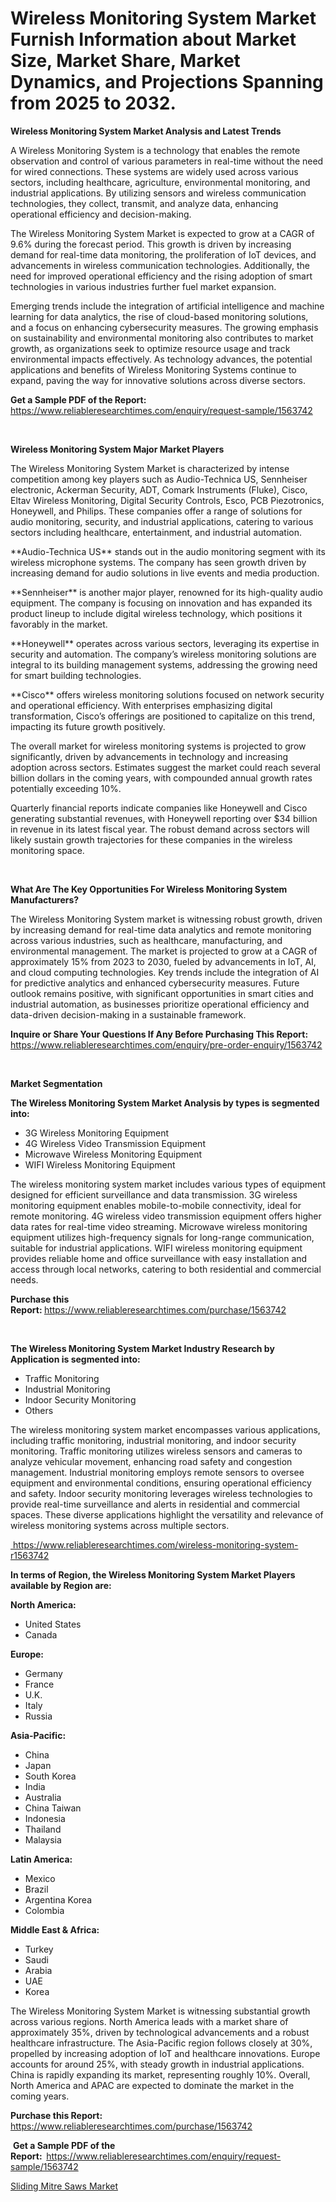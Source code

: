 <p><h1>Wireless Monitoring System Market Furnish Information about Market Size, Market Share, Market Dynamics, and Projections Spanning from 2025 to 2032.</h1></p><p><strong>Wireless Monitoring System Market Analysis and Latest Trends</strong></p>
<p><p>A Wireless Monitoring System is a technology that enables the remote observation and control of various parameters in real-time without the need for wired connections. These systems are widely used across various sectors, including healthcare, agriculture, environmental monitoring, and industrial applications. By utilizing sensors and wireless communication technologies, they collect, transmit, and analyze data, enhancing operational efficiency and decision-making.</p><p>The Wireless Monitoring System Market is expected to grow at a CAGR of 9.6% during the forecast period. This growth is driven by increasing demand for real-time data monitoring, the proliferation of IoT devices, and advancements in wireless communication technologies. Additionally, the need for improved operational efficiency and the rising adoption of smart technologies in various industries further fuel market expansion. </p><p>Emerging trends include the integration of artificial intelligence and machine learning for data analytics, the rise of cloud-based monitoring solutions, and a focus on enhancing cybersecurity measures. The growing emphasis on sustainability and environmental monitoring also contributes to market growth, as organizations seek to optimize resource usage and track environmental impacts effectively. As technology advances, the potential applications and benefits of Wireless Monitoring Systems continue to expand, paving the way for innovative solutions across diverse sectors.</p></p>
<p><strong>Get a Sample PDF of the Report:&nbsp;</strong> <a href="https://www.reliableresearchtimes.com/enquiry/request-sample/1563742?utm_campaign=2633&utm_medium=2&utm_source=Github&utm_content=ia&utm_term=11042025&utm_id=wireless-monitoring-system">https://www.reliableresearchtimes.com/enquiry/request-sample/1563742</a></p>
<p>&nbsp;</p>
<p><strong>Wireless Monitoring System Major Market Players</strong></p>
<p><p>The Wireless Monitoring System Market is characterized by intense competition among key players such as Audio-Technica US, Sennheiser electronic, Ackerman Security, ADT, Comark Instruments (Fluke), Cisco, Eltav Wireless Monitoring, Digital Security Controls, Esco, PCB Piezotronics, Honeywell, and Philips. These companies offer a range of solutions for audio monitoring, security, and industrial applications, catering to various sectors including healthcare, entertainment, and industrial automation.</p><p>**Audio-Technica US** stands out in the audio monitoring segment with its wireless microphone systems. The company has seen growth driven by increasing demand for audio solutions in live events and media production. </p><p>**Sennheiser** is another major player, renowned for its high-quality audio equipment. The company is focusing on innovation and has expanded its product lineup to include digital wireless technology, which positions it favorably in the market. </p><p>**Honeywell** operates across various sectors, leveraging its expertise in security and automation. The company’s wireless monitoring solutions are integral to its building management systems, addressing the growing need for smart building technologies.</p><p>**Cisco** offers wireless monitoring solutions focused on network security and operational efficiency. With enterprises emphasizing digital transformation, Cisco’s offerings are positioned to capitalize on this trend, impacting its future growth positively.</p><p>The overall market for wireless monitoring systems is projected to grow significantly, driven by advancements in technology and increasing adoption across sectors. Estimates suggest the market could reach several billion dollars in the coming years, with compounded annual growth rates potentially exceeding 10%.</p><p>Quarterly financial reports indicate companies like Honeywell and Cisco generating substantial revenues, with Honeywell reporting over $34 billion in revenue in its latest fiscal year. The robust demand across sectors will likely sustain growth trajectories for these companies in the wireless monitoring space.</p></p>
<p>&nbsp;</p>
<p><strong>What Are The Key Opportunities For Wireless Monitoring System Manufacturers?</strong></p>
<p><p>The Wireless Monitoring System market is witnessing robust growth, driven by increasing demand for real-time data analytics and remote monitoring across various industries, such as healthcare, manufacturing, and environmental management. The market is projected to grow at a CAGR of approximately 15% from 2023 to 2030, fueled by advancements in IoT, AI, and cloud computing technologies. Key trends include the integration of AI for predictive analytics and enhanced cybersecurity measures. Future outlook remains positive, with significant opportunities in smart cities and industrial automation, as businesses prioritize operational efficiency and data-driven decision-making in a sustainable framework.</p></p>
<p><strong>Inquire or Share Your Questions If Any Before Purchasing This Report:</strong> <a href="https://www.reliableresearchtimes.com/enquiry/pre-order-enquiry/1563742?utm_campaign=2633&utm_medium=2&utm_source=Github&utm_content=ia&utm_term=11042025&utm_id=wireless-monitoring-system">https://www.reliableresearchtimes.com/enquiry/pre-order-enquiry/1563742</a></p>
<p>&nbsp;</p>
<p><strong>Market Segmentation</strong></p>
<p><strong>The Wireless Monitoring System Market Analysis by types is segmented into:</strong></p>
<p><ul><li>3G Wireless Monitoring Equipment</li><li>4G Wireless Video Transmission Equipment</li><li>Microwave Wireless Monitoring Equipment</li><li>WIFI Wireless Monitoring Equipment</li></ul></p>
<p><p>The wireless monitoring system market includes various types of equipment designed for efficient surveillance and data transmission. 3G wireless monitoring equipment enables mobile-to-mobile connectivity, ideal for remote monitoring. 4G wireless video transmission equipment offers higher data rates for real-time video streaming. Microwave wireless monitoring equipment utilizes high-frequency signals for long-range communication, suitable for industrial applications. WIFI wireless monitoring equipment provides reliable home and office surveillance with easy installation and access through local networks, catering to both residential and commercial needs.</p></p>
<p><strong>Purchase this Report:&nbsp;</strong><a href="https://www.reliableresearchtimes.com/purchase/1563742?utm_campaign=2633&utm_medium=2&utm_source=Github&utm_content=ia&utm_term=11042025&utm_id=wireless-monitoring-system">https://www.reliableresearchtimes.com/purchase/1563742</a></p>
<p>&nbsp;</p>
<p><strong>The Wireless Monitoring System Market Industry Research by Application is segmented into:</strong></p>
<p><ul><li>Traffic Monitoring</li><li>Industrial Monitoring</li><li>Indoor Security Monitoring</li><li>Others</li></ul></p>
<p><p>The wireless monitoring system market encompasses various applications, including traffic monitoring, industrial monitoring, and indoor security monitoring. Traffic monitoring utilizes wireless sensors and cameras to analyze vehicular movement, enhancing road safety and congestion management. Industrial monitoring employs remote sensors to oversee equipment and environmental conditions, ensuring operational efficiency and safety. Indoor security monitoring leverages wireless technologies to provide real-time surveillance and alerts in residential and commercial spaces. These diverse applications highlight the versatility and relevance of wireless monitoring systems across multiple sectors.</p></p>
<p><a href="https://www.reliableresearchtimes.com/wireless-monitoring-system-r1563742?utm_campaign=2633&utm_medium=2&utm_source=Github&utm_content=ia&utm_term=11042025&utm_id=wireless-monitoring-system">&nbsp;https://www.reliableresearchtimes.com/wireless-monitoring-system-r1563742</a></p>
<p><strong>In terms of Region, the Wireless Monitoring System Market Players available by Region are:</strong></p>
<p>
    <p> <strong> North America: </strong>
        <ul>
            <li>United States</li>
            <li>Canada</li>
        </ul>
        </p> 
    <p> <strong> Europe: </strong>
        <ul>
            <li>Germany</li>
            <li>France</li>
            <li>U.K.</li>
            <li>Italy</li>
            <li>Russia</li>
        </ul>
        </p> 
    <p> <strong> Asia-Pacific: </strong>
        <ul>
            <li>China</li>
            <li>Japan</li>
            <li>South Korea</li>
            <li>India</li>
            <li>Australia</li>
            <li>China Taiwan</li>
            <li>Indonesia</li>
            <li>Thailand</li>
            <li>Malaysia</li>
        </ul>
        </p> 
    <p> <strong> Latin America: </strong>
        <ul>
            <li>Mexico</li>
            <li>Brazil</li>
            <li>Argentina Korea</li>
            <li>Colombia</li>
        </ul>
        </p> 
    <p> <strong> Middle East & Africa: </strong>
        <ul>
            <li>Turkey</li>
            <li>Saudi</li>
            <li>Arabia</li>
            <li>UAE</li>
            <li>Korea</li>
        </ul>
    </p>
    </p>
<p><p>The Wireless Monitoring System Market is witnessing substantial growth across various regions. North America leads with a market share of approximately 35%, driven by technological advancements and a robust healthcare infrastructure. The Asia-Pacific region follows closely at 30%, propelled by increasing adoption of IoT and healthcare innovations. Europe accounts for around 25%, with steady growth in industrial applications. China is rapidly expanding its market, representing roughly 10%. Overall, North America and APAC are expected to dominate the market in the coming years.</p></p>
<p><strong>Purchase this Report: </strong><a href="https://www.reliableresearchtimes.com/purchase/1563742?utm_campaign=2633&utm_medium=2&utm_source=Github&utm_content=ia&utm_term=11042025&utm_id=wireless-monitoring-system">https://www.reliableresearchtimes.com/purchase/1563742</a></p>
<p>&nbsp;<strong>Get a Sample PDF of the Report:&nbsp;&nbsp;</strong><a href="https://www.reliableresearchtimes.com/enquiry/request-sample/1563742?utm_campaign=2633&utm_medium=2&utm_source=Github&utm_content=ia&utm_term=11042025&utm_id=wireless-monitoring-system">https://www.reliableresearchtimes.com/enquiry/request-sample/1563742</a></p>
<p><strong></strong></p>
<p><p><a href="https://github.com/ancsyanagha/Market-Research-Report-List-1/blob/main/sliding-mitre-saws-market.md?utm_campaign=2633&utm_medium=2&utm_source=Github&utm_content=ia&utm_term=11042025&utm_id=wireless-monitoring-system">Sliding Mitre Saws Market</a></p></p>